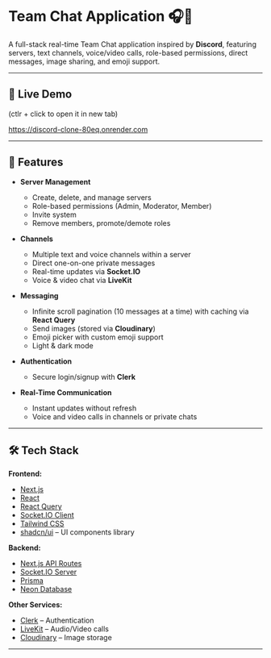 # Team Chat Application 🎧💬

A full-stack real-time Team Chat application inspired by **Discord**, featuring servers, text channels, voice/video calls, role-based permissions, direct messages, image sharing, and emoji support.

---

## 🚀 Live Demo
(ctlr + click to open it in new tab) 

https://discord-clone-80eq.onrender.com

---

## 📌 Features

- **Server Management**
  - Create, delete, and manage servers
  - Role-based permissions (Admin, Moderator, Member)
  - Invite system
  - Remove members, promote/demote roles

- **Channels**
  - Multiple text and voice channels within a server
  - Direct one-on-one private messages
  - Real-time updates via **Socket.IO**
  - Voice & video chat via **LiveKit**

- **Messaging**
  - Infinite scroll pagination (10 messages at a time) with caching via **React Query**
  - Send images (stored via **Cloudinary**)
  - Emoji picker with custom emoji support
  - Light & dark mode

- **Authentication**
  - Secure login/signup with **Clerk**

- **Real-Time Communication**
  - Instant updates without refresh
  - Voice and video calls in channels or private chats

---

## 🛠 Tech Stack

**Frontend:**
- [Next.js](https://nextjs.org/)  
- [React](https://react.dev/)  
- [React Query](https://tanstack.com/query/latest)  
- [Socket.IO Client](https://socket.io/)  
- [Tailwind CSS](https://tailwindcss.com/)
- [shadcn/ui](https://ui.shadcn.com/) – UI components library  

**Backend:**
- [Next.js API Routes](https://nextjs.org/docs/pages/building-your-application/routing/api-routes)  
- [Socket.IO Server](https://socket.io/)  
- [Prisma](https://www.prisma.io/)  
- [Neon Database](https://neon.tech/)  

**Other Services:**
- [Clerk](https://clerk.dev/) – Authentication  
- [LiveKit](https://livekit.io/) – Audio/Video calls  
- [Cloudinary](https://cloudinary.com/) – Image storage  

---

